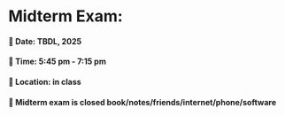 # Midterm Exam: 

#### &#x1F34F; Date: TBDL, 2025

#### &#x1F34F; Time: 5:45 pm - 7:15 pm

#### &#x1F34F; Location: in class

#### &#x1F34F; Midterm exam is closed book/notes/friends/internet/phone/software


